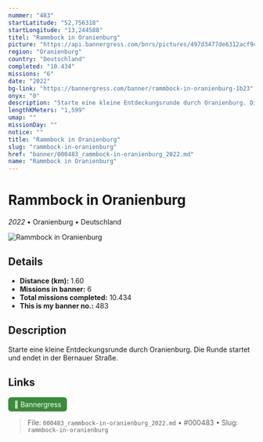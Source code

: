 ```yaml
---
nummer: "483"
startLatitude: "52,756318"
startLongitude: "13,244588"
titel: "Rammbock in Oranienburg"
picture: "https://api.bannergress.com/bnrs/pictures/497d3477de6312acf9cc142d6fe09ff6"
region: "Oranienburg"
country: "Deutschland"
completed: "10.434"
missions: "6"
date: "2022"
bg-link: "https://bannergress.com/banner/rammbock-in-oranienburg-1b23"
onyx: "0"
description: "Starte eine kleine Entdeckungsrunde durch Oranienburg. Die Runde startet und endet in der Bernauer Straße."
lengthKMeters: "1,599"
umap: ""
missionDay: ""
notice: ""
title: "Rammbock in Oranienburg"
slug: "rammbock-in-oranienburg"
href: "banner/000483_rammbock-in-oranienburg_2022.md"
name: "Rammbock in Oranienburg"
---
```

# Rammbock in Oranienburg

*2022* • Oranienburg • Deutschland

![Rammbock in Oranienburg](https://api.bannergress.com/bnrs/pictures/497d3477de6312acf9cc142d6fe09ff6)



## Details
- **Distance (km):** 1.60
- **Missions in banner:** 6
- **Total missions completed:** 10.434
- **This is my banner no.:** 483



## Description
Starte eine kleine Entdeckungsrunde durch Oranienburg. Die Runde startet und endet in der Bernauer Straße.



## Links
<a href="https://bannergress.com/banner/rammbock-in-oranienburg-1b23" target="_blank" style="display:inline-block;margin-right:8px;padding:6px 12px;background:#3c8b3c;color:#fff;text-decoration:none;border-radius:6px;">🔗 Bannergress</a>



> File: `000483_rammbock-in-oranienburg_2022.md` • #000483 • Slug: `rammbock-in-oranienburg`
